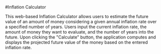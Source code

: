 #Inflation Calculator

This web-based Inflation Calculator allows users to estimate the future value of an amount of money considering a given annual inflation rate over a specified number of years. Users input the current inflation rate, the amount of money they want to evaluate, and the number of years into the future. Upon clicking the "Calculate" button, the application computes and displays the projected future value of the money based on the entered inflation rate.
